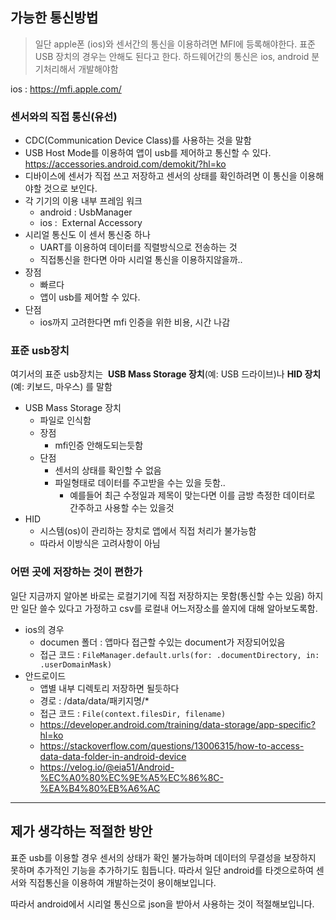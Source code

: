 
## 가능한 통신방법

> 일단 apple폰 (ios)와 센서간의 통신을 이용하려면 MFI에 등록해야한다.
> 표준 USB 장치의 경우는 안해도 된다고 한다.
> 하드웨어간의 통신은 ios, android 분기처리해서 개발해야함

ios : https://mfi.apple.com/

### 센서와의 직접 통신(유선)
- CDC(Communication Device Class)를 사용하는 것을 말함
- USB Host Mode를 이용하여 앱이 usb를 제어하고 통신할 수 있다.
  https://accessories.android.com/demokit/?hl=ko
- 디바이스에 센서가 직접 쓰고 저장하고 센서의 상태를 확인하려면 이 통신을 이용해야할 것으로 보인다.	
- 각 기기의 이용 내부 프레임 워크
	- android : UsbManager
	- ios :  External Accessory
- 시리얼 통신도 이 센서 통신중 하나
	- UART를 이용하여 데이터를 직렬방식으로 전송하는 것
	- 직접통신을 한다면 아마 시리얼 통신을 이용하지않을까..
- 장점
	- 빠르다
	- 앱이 usb를 제어할 수 있다.
- 단점
	- ios까지 고려한다면 mfi 인증을 위한 비용, 시간 나감


### 표준 usb장치
여기서의 표준 usb장치는  **USB Mass Storage 장치**(예: USB 드라이브)나 **HID 장치**(예: 키보드, 마우스) 를 말함

- USB Mass Storage 장치
	- 파일로 인식함
	- 장점
		- mfi인증 안해도되는듯함
	- 단점
		- 센서의 상태를 확인할 수 없음
		- 파일형태로 데이터를 주고받을 수는 있을 듯함..
			- 예를들어 최근 수정일과 제목이 맞는다면 이를 금방 측정한 데이터로 간주하고 사용할 수는 있을것
- HID
	- 시스템(os)이 관리하는 장치로 앱에서 직접 처리가 불가능함
	- 따라서 이방식은 고려사항이 아님

### 어떤 곳에 저장하는 것이 편한가
일단 지금까지 알아본 바로는 로컬기기에 직접 저장하지는 못함(통신할 수는 있음)
하지만 일단 쓸수 있다고 가정하고 csv를 로컬내 어느저장소를 쓸지에 대해 알아보도록함.
- ios의 경우 
	- documen 폴더 : 앱마다 접근할 수있는 document가 저장되어있음
	- 접근 코드 : `FileManager.default.urls(for: .documentDirectory, in: .userDomainMask)`
- 안드로이드
	- 앱별 내부 디렉토리 저장하면 될듯하다
	- 경로 : /data/data/패키지명/*
	- 접근 코드 : `File(context.filesDir, filename)`
	- https://developer.android.com/training/data-storage/app-specific?hl=ko
	- https://stackoverflow.com/questions/13006315/how-to-access-data-data-folder-in-android-device
	- https://velog.io/@eia51/Android-%EC%A0%80%EC%9E%A5%EC%86%8C-%EA%B4%80%EB%A6%AC

-----
## 제가 생각하는 적절한 방안

표준 usb를 이용할 경우 센서의 상태가 확인 불가능하며 데이터의 무결성을 보장하지 못하며 추가적인 기능을 추가하기도 힘듭니다. 따라서 일단 android를 타겟으로하여 센서와 직접통신을 이용하여 개발하는것이 용이해보입니다.

따라서 android에서 시리얼 통신으로 json을 받아서 사용하는 것이 적절해보입니다.